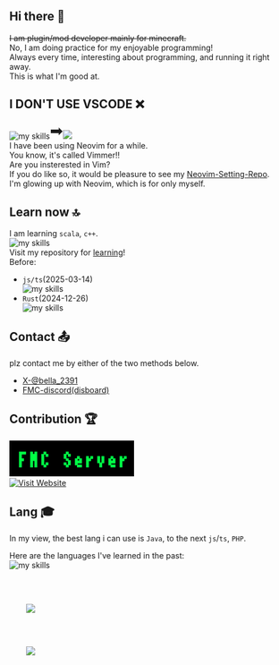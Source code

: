 ## Hi there 👋
~~I am plugin/mod developer mainly for minecraft.~~  
No, I am doing practice for my enjoyable programming!  
Always every time, interesting about programming, and running it right away.  
This is what I'm good at.  

## <div>I DON'T USE VSCODE&nbsp;❌
<img alt="my skills" src="https://skillicons.dev/icons?i=vscode&theme=light"><span style="font-size: 2em; vertical-align: super;">➡</span><img src="https://skillicons.dev/icons?i=vim,neovim&theme=light" /><br>
I have been using Neovim for a while.  
You know, it's called Vimmer!!  
Are you insterested in Vim?  
If you do like so, it would be pleasure to see my [Neovim-Setting-Repo](https://github.com/bella2391/my-nvim.git).  
I'm glowing up with Neovim, which is for only myself.

## Learn now 🔝
I am learning `scala`, `c++`.  
<img alt="my skills" src="https://skillicons.dev/icons?i=scala,cpp&theme=light"><br>
Visit my repository for [learning](https://github.com/bella2391/Learning.git)!  
Before:  
- `js/ts`(2025-03-14)  
<img alt="my skills" src="https://skillicons.dev/icons?i=js,ts&theme=light"><br>
- `Rust`(2024-12-26)  
<img alt="my skills" src="https://skillicons.dev/icons?i=rust&theme=light"><br>

## Contact 📤
plz contact me by either of the two methods below.
* [X-@bella_2391](https://x.com/bella_2391)
* [FMC-discord(disboard)](https://disboard.org/server/1094969099349671971)

## Contribution 🏆
[![Banner](https://github.com/bella2391/branding/blob/master/banner/fmc.png "Banner")](https://keyp.f5.si/)  
[![Visit Website](https://img.shields.io/badge/Visit_Website-007BFF?style=for-the-badge)](https://keyp.f5.si/)

## Lang 🎓
In my view, the best lang i can use is `Java`, to the next `js`/`ts`, `PHP`.  
  
Here are the languages I've learned in the past:  
<img alt="my skills" src="https://skillicons.dev/icons?i=java,gradle,js,ts,nodejs,php,c,cpp,python,scala,rust&theme=light"><br><br>
<div style="display: flex; flex-wrap: wrap; flex-direction: column;">
  <div style="margin: 30px;">
    <a href="https://github.com/anuraghazra/github-readme-stats">
      <img align="left" src="https://github-readme-stats.vercel.app/api/top-langs/?username=bella2391&show_icons=true&theme=gruvbox_light&layout=compact" />
    </a>
  </div>
  <div style="margin: 30px;">
    <a href="https://github.com/anuraghazra/github-readme-stats">
      <img align="left" src="https://github-readme-stats.vercel.app/api?username=bella2391&show_icons=true&theme=moltack" />
    </a>
  </div>
</div>


